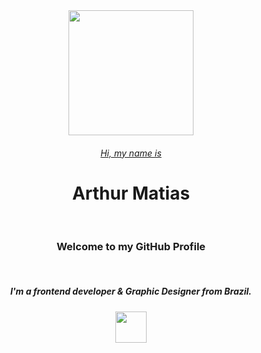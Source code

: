 <div style="text-align: center">
  <img src="https://pkglobal.com/wp-content/uploads/2019/10/front-end-developer-1609x555.png"  height="200px">
  <br>
  <h6><u>Hi, my name is</u></h6>
  <h1>Arthur Matias</h1>
  <br>
  <h3>Welcome to my GitHub Profile</h3>
  <br>
  <h5>I'm a frontend developer & Graphic Designer from Brazil.</h5>

  <img src="https://user-images.githubusercontent.com/30186107/29488525-f55a69d0-84da-11e7-8a39-5476f663b5eb.png"  height="50px">

</div>
